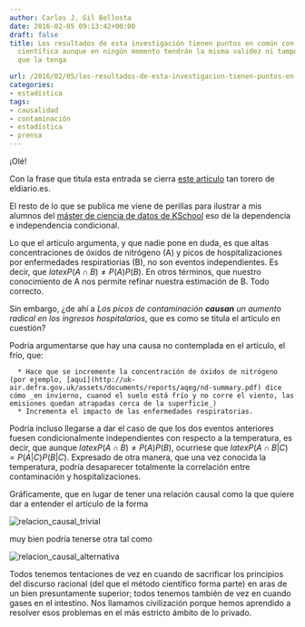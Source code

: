 ```yaml
---
author: Carlos J. Gil Bellosta
date: 2016-02-05 09:13:42+00:00
draft: false
title: Los resultados de esta investigación tienen puntos en común con la metodología
  científica aunque en ningún momento tendrán la misma validez ni tampoco es su intención
  que la tenga

url: /2016/02/05/los-resultados-de-esta-investigacion-tienen-puntos-en-comun-con-la-metodologia-cientifica-aunque-en-ningun-momento-tendran-la-misma-validez-ni-tampoco-es-su-intencion-que-la-tenga/
categories:
- estadística
tags:
- causalidad
- contaminación
- estadística
- prensa
---
```


¡Olé!

Con la frase que titula esta entrada se cierra [este artículo](http://www.eldiario.es/madrid/alta-contaminacion-afecta-pulmones-Madrid_0_473502958.html) tan torero de eldiario.es.

El resto de lo que se publica me viene de perillas para ilustrar a mis alumnos del [máster de ciencia de datos de KSchool](http://kschool.com/cursos/madrid/master-en-data-science/) eso de la dependencia e independencia condicional.

Lo que el artículo argumenta, y que nadie pone en duda, es que altas concentraciones de óxidos de nitrógeno (A) y picos de hospitalizaciones por enfermedades respiratiorias (B), no son eventos independientes. Es decir, que $latex P(A \cap B) \neq P(A)P(B)$. En otros términos, que nuestro conocimiento de A nos permite refinar nuestra estimación de B. Todo correcto.

Sin embargo, ¿de ahí a _Los picos de contaminación **causan** un aumento radical en los ingresos hospitalarios_, que es como se titula el artículo en cuestión?

Podría argumentarse que hay una causa no contemplada en el artículo, el frío, que:



	  * Hace que se incremente la concentración de óxidos de nitrógeno (por ejemplo, [aquí](http://uk-air.defra.gov.uk/assets/documents/reports/aqeg/nd-summary.pdf) dice cómo _en invierno, cuanod el suelo está frío y no corre el viento, las emisiones quedan atrapadas cerca de la superficie_)
	  * Incrementa el impacto de las enfermedades respiratorias.


Podría incluso llegarse a dar el caso de que los dos eventos anteriores fuesen condicionalmente independientes con respecto a la temperatura, es decir, que aunque $latex P(A \cap B) \neq P(A)P(B)$, ocurriese que $latex P(A \cap B | C) = P(A|C)P(B|C)$. Expresado de otra manera, que una vez conocida la temperatura, podría desaparecer totalmente la correlación entre contaminación y hospitalizaciones.

Gráficamente, que en lugar de tener una relación causal como la que quiere dar a entender el artículo de la forma

![relacion_causal_trivial](/wp-uploads/2016/02/relacion_causal_trivial.png)


muy bien podría tenerse otra tal como

![relacion_causal_alternativa](/wp-uploads/2016/02/relacion_causal_alternativa.png)


Todos tenemos tentaciones de vez en cuando de sacrificar los principios del discurso racional (del que el método científico forma parte) en aras de un bien presuntamente superior; todos tenemos también de vez en cuando gases en el intestino. Nos llamamos civilización porque hemos aprendido a resolver esos problemas en el más estricto ámbito de  lo privado.
